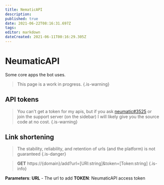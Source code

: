 ```yaml
---
title: NematicAPI
description: 
published: true
date: 2021-06-22T08:16:31.697Z
tags: 
editor: markdown
dateCreated: 2021-06-11T00:16:29.305Z
---
```


# NeumaticAPI
Some core apps the bot uses.
> This page is a work in progress.
{.is-warning}

## API tokens
> You can't get a token for my apis, but if you ask [neumatic#3525](https://discord.com/users/499046040343937034) or join the support server (on the sidebar) I will likely give you the source code at no cost.
{.is-warning}



## Link shortening
> The stability, reliability, and retention of urls (and the platform) is not guaranteed
{.is-danger}


> **GET** https://{domain}/add?url=[URI:string]&token=[Token:string]
{.is-info}

**Parameters**:
**URL** - The url to add
**TOKEN**: NeumaticAPI access token